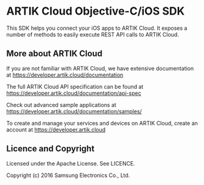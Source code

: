 ARTIK Cloud Objective-C/iOS SDK
==========================

This SDK helps you connect your iOS apps to ARTIK Cloud. It exposes a number of methods to easily execute REST API calls to ARTIK Cloud.

More about ARTIK Cloud
---------------------

If you are not familiar with ARTIK Cloud, we have extensive documentation at https://developer.artik.cloud/documentation

The full ARTIK Cloud API specification can be found at https://developer.artik.cloud/documentation/api-spec

Check out advanced sample applications at https://developer.artik.cloud/documentation/samples/

To create and manage your services and devices on ARTIK Cloud, create an account at https://developer.artik.cloud

Licence and Copyright
---------------------

Licensed under the Apache License. See LICENCE.

Copyright (c) 2016 Samsung Electronics Co., Ltd.
